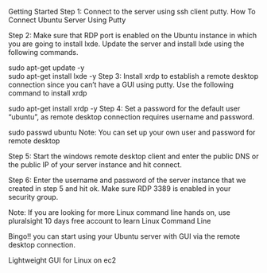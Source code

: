 Getting Started
Step 1: Connect to the server using ssh client putty. How To Connect Ubuntu Server Using Putty

Step 2: Make sure that RDP port is enabled on the Ubuntu instance in which you are going to install lxde. Update the server and install lxde using the following commands.

sudo apt-get update -y   
sudo apt-get install lxde -y
Step 3:  Install xrdp to establish a remote desktop connection since you can’t have a GUI using putty. Use the following command to install xrdp

 sudo apt-get install xrdp -y
Step 4: Set a password for the default user “ubuntu”, as remote desktop connection requires username and password.

sudo passwd ubuntu
Note: You can set up your own user and password for remote desktop

Step 5: Start the windows remote desktop client and enter the public DNS or the public IP of your server instance and hit connect.


Step 6: Enter the username and password of the server instance that we created in step 5 and hit ok. Make sure RDP 3389 is enabled in your security group.

Note: If you are looking for more Linux command line hands on, use pluralsight 10 days free account to learn Linux Command Line

Bingo!! you can start using your Ubuntu server with GUI via the remote desktop connection.

Lightweight GUI for Linux on ec2
